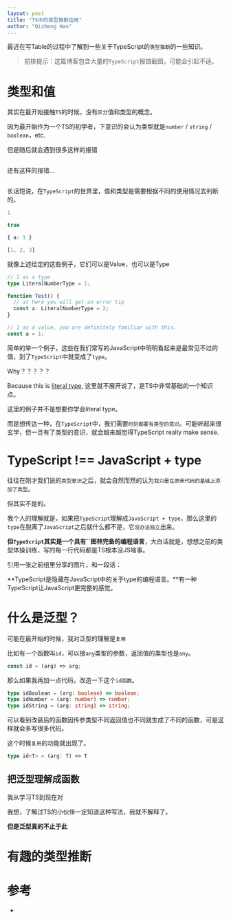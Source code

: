 ```yaml
---
layout: post
title: "TS中的类型推断应用"
author: "Qizheng Han"
---
```


最近在写Table的过程中了解到一些关于TypeScript的`类型推断`的一些知识。 

> 前排提示：这篇博客包含大量的`TypeScript`报错截图，可能会引起不适。

# 类型和值

其实在最开始接触`TS`的时候，没有`区分`值和类型的概念。

因为最开始作为一个TS的初学者，下意识的会认为类型就是`number` / `string` / `boolean`，etc.

但是随后就会遇到很多这样的报错

![]()

还有这样的报错...

![]()

长话短说，在`TypeScript`的世界里，值和类型是需要根据不同的使用情况去判断的。

```typescript
1

true

{ a: 1 }

[1, 2, 3]
```

就像上述给定的这些例子，它们可以是Value，也可以是Type

```ts
// 1 as a type
type LiteralNumberType = 1;

function Test() {
  // at here you will get an error tip
  const a: LiteralNumberType = 2;
}

// 1 as a value, you are definitely familiar with this.
const a = 1;
```

简单的举一个例子，这些在我们常写的JavaScript中明明看起来是最常见不过的值，到了`TypeScript`中就变成了`type`。

Why？？？？？

Because this is [literal type](https://www.typescriptlang.org/docs/handbook/2/everyday-types.html#literal-types), 这里就不展开说了，是TS中非常基础的一个知识点。

这里的例子并不是想要你学会literal type。

而是想传达一种，在`TypeScript`中，我们需要`时刻都要有类型的意识`。可能听起来很玄学，但一旦有了类型的意识，就会越来越觉得TypeScript really make sense.

# TypeScript !== JavaScript + type

往往在刚才我们说的`类型意识`之后，就会自然而然的认为`我只是在原来代码的基础上添加了类型`。

但其实不是的。

我个人的理解就是，如果把`TypeScript`理解成`JavaScript + type`，那么这里的`type`在脱离了`JavaScript`之后就什么都不是，它`没办法独立`出来。

**但`TypeScript`其实是一个具有``图林完备的编程语言**，大白话就是，想想之前的类型体操训练，写的每一行代码都是TS根本没JS啥事。

引用一张之前组里分享的图片，和一段话：

**TypeScript是隐藏在JavaScript中的关于type的编程语言。**有一种TypeScript让JavaScript更完整的感觉。
# 什么是泛型？

可能在最开始的时候，我对泛型的理解是`复用`

比如有一个函数叫`id`，可以接`any`类型的参数，返回值的类型也是`any`。

```ts
const id = (arg) => arg;
```  

那么如果我再加一点代码，改造一下这个`id函数`。

```ts
type idBoolean = (arg: boolean) => boolean;
type idNumber = (arg: number) => number;
type idString = (arg: string) => string;
```
可以看到改装后的函数因传参类型不同返回值也不同就生成了不同的函数，可是这样就会多写很多代码。

这个时候`复用`的功能就出现了。

```ts
type id<T> = (arg: T) => T
```

## 把泛型理解成函数

我从学习TS到现在对

我想，了解过TS的小伙伴一定知道这种写法，我就不解释了。

**但是泛型真的不止于此**

# 有趣的类型推断


# 参考

- []()